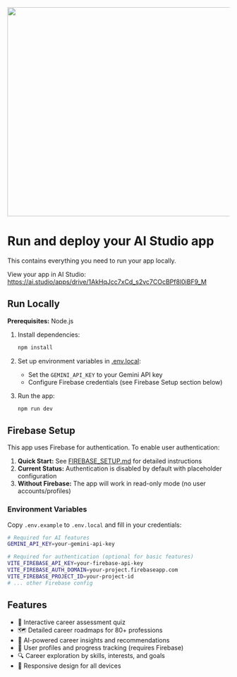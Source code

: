 <div align="center">
<img width="1200" height="475" alt="GHBanner" src="https://github.com/user-attachments/assets/0aa67016-6eaf-458a-adb2-6e31a0763ed6" />
</div>

# Run and deploy your AI Studio app

This contains everything you need to run your app locally.

View your app in AI Studio: https://ai.studio/apps/drive/1AkHqJcc7xCd_s2vc7COcBPf8l0iBF9_M

## Run Locally

**Prerequisites:** Node.js

1. Install dependencies:

   ```bash
   npm install
   ```

2. Set up environment variables in [.env.local](.env.local):

   - Set the `GEMINI_API_KEY` to your Gemini API key
   - Configure Firebase credentials (see Firebase Setup section below)

3. Run the app:
   ```bash
   npm run dev
   ```

## Firebase Setup

This app uses Firebase for authentication. To enable user authentication:

1. **Quick Start:** See [FIREBASE_SETUP.md](FIREBASE_SETUP.md) for detailed instructions
2. **Current Status:** Authentication is disabled by default with placeholder configuration
3. **Without Firebase:** The app will work in read-only mode (no user accounts/profiles)

### Environment Variables

Copy `.env.example` to `.env.local` and fill in your credentials:

```bash
# Required for AI features
GEMINI_API_KEY=your-gemini-api-key

# Required for authentication (optional for basic features)
VITE_FIREBASE_API_KEY=your-firebase-api-key
VITE_FIREBASE_AUTH_DOMAIN=your-project.firebaseapp.com
VITE_FIREBASE_PROJECT_ID=your-project-id
# ... other Firebase config
```

## Features

- 🎯 Interactive career assessment quiz
- 🗺️ Detailed career roadmaps for 80+ professions
- 🤖 AI-powered career insights and recommendations
- 👤 User profiles and progress tracking (requires Firebase)
- 🔍 Career exploration by skills, interests, and goals
- 📱 Responsive design for all devices
